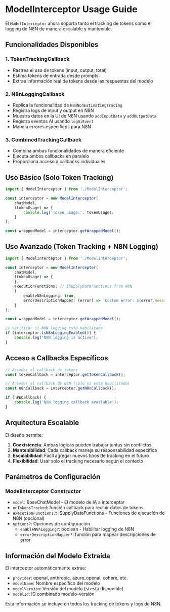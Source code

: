 # ModelInterceptor Usage Guide

El `ModelInterceptor` ahora soporta tanto el tracking de tokens como el logging de N8N de manera escalable y mantenible.

## Funcionalidades Disponibles

### 1. TokenTrackingCallback
- Rastrea el uso de tokens (input, output, total)
- Estima tokens de entrada desde prompts
- Extrae información real de tokens desde las respuestas del modelo

### 2. N8nLoggingCallback  
- Replica la funcionalidad de `N8nNonEstimatingTracing`
- Registra logs de input y output en N8N
- Muestra datos en la UI de N8N usando `addInputData` y `addOutputData`
- Registra eventos AI usando `logAiEvent`
- Maneja errores específicos para N8N

### 3. CombinedTrackingCallback
- Combina ambas funcionalidades de manera eficiente
- Ejecuta ambos callbacks en paralelo
- Proporciona acceso a callbacks individuales

## Uso Básico (Solo Token Tracking)

```typescript
import { ModelInterceptor } from './ModelInterceptor';

const interceptor = new ModelInterceptor(
    chatModel,
    (tokenUsage) => {
        console.log('Token usage:', tokenUsage);
    }
);

const wrappedModel = interceptor.getWrappedModel();
```

## Uso Avanzado (Token Tracking + N8N Logging)

```typescript
import { ModelInterceptor } from './ModelInterceptor';

const interceptor = new ModelInterceptor(
    chatModel,
    (tokenUsage) => {
    },
    executionFunctions, // ISupplyDataFunctions from N8N
    {
        enableN8nLogging: true,
        errorDescriptionMapper: (error) => `Custom error: ${error.message}`
    }
);

const wrappedModel = interceptor.getWrappedModel();

// Verificar si N8N logging está habilitado
if (interceptor.isN8nLoggingEnabled()) {
    console.log('N8N logging is active');
}
```

## Acceso a Callbacks Específicos

```typescript
// Acceder al callback de tokens
const tokenCallback = interceptor.getTokenCallback();

// Acceder al callback de N8N (solo si está habilitado)
const n8nCallback = interceptor.getN8nCallback();

if (n8nCallback) {
    console.log('N8N logging callback available');
}
```

## Arquitectura Escalable

El diseño permite:

1. **Coexistencia**: Ambas lógicas pueden trabajar juntas sin conflictos
2. **Mantenibilidad**: Cada callback maneja su responsabilidad específica
3. **Escalabilidad**: Fácil agregar nuevos tipos de tracking en el futuro
4. **Flexibilidad**: Usar solo el tracking necesario según el contexto

## Parámetros de Configuración

### ModelInterceptor Constructor

- `model`: BaseChatModel - El modelo de IA a interceptar
- `onTokensTracked`: función callback para recibir datos de tokens
- `executionFunctions?`: ISupplyDataFunctions - Funciones de ejecución de N8N (opcional)
- `options?`: Opciones de configuración
  - `enableN8nLogging?`: boolean - Habilitar logging de N8N
  - `errorDescriptionMapper?`: función para mapear descripciones de error

## Información del Modelo Extraída

El interceptor automáticamente extrae:
- `provider`: openai, anthropic, azure_openai, cohere, etc.
- `modelName`: Nombre específico del modelo
- `modelVersion`: Versión del modelo (si está disponible)
- `modelId`: ID combinado modelo-versión

Esta información se incluye en todos los tracking de tokens y logs de N8N.
